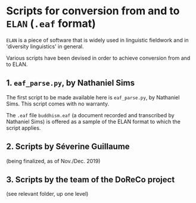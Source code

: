 Scripts for conversion from and to `ELAN` (`.eaf` format)
=============

`ELAN` is a piece of software that is widely used in linguistic fieldwork and in 'diversity linguistics' in general. 

Various scripts have been devised in order to achieve conversion from and to ELAN. 

## 1. `eaf_parse.py`, by Nathaniel Sims
The first script to be made available here is `eaf_parse.py`, by Nathaniel Sims. This script comes with no warranty. 

The  `.eaf` file `buddhism.eaf` (a document recorded and transcribed by Nathaniel Sims) is offered as a sample of the ELAN format to which the script applies. 

## 2. Scripts by Séverine Guillaume

(being finalized, as of Nov./Dec. 2019)

## 3. Scripts by the team of the DoReCo project

(see relevant folder, up one level)



